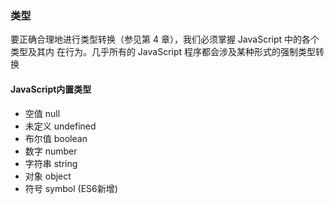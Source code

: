 ### 类型
要正确合理地进行类型转换（参见第 4 章），我们必须掌握 JavaScript 中的各个类型及其内 在行为。几乎所有的 JavaScript 程序都会涉及某种形式的强制类型转换

#### JavaScript内置类型
- 空值 null
- 未定义 undefined
- 布尔值 boolean
- 数字 number
- 字符串 string
- 对象 object
- 符号 symbol (ES6新增)